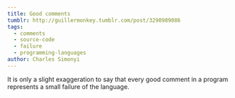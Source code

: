 ```yaml
---
title: Good comments
tumblr: http://guillermonkey.tumblr.com/post/3290989086
tags:
  - comments
  - source-code
  - failure
  - programming-languages
author: Charles Simonyi
---
```


It is only a slight exaggeration to say that every good comment in a program represents a small failure of the language.
